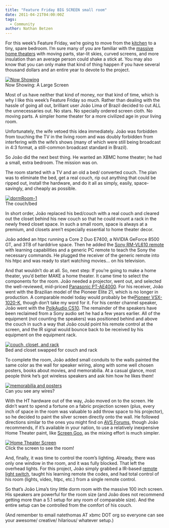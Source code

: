 ```yaml
---
title: "Feature Friday BIG SCREEN small room"
date: 2011-04-21T04:00:00Z
tags:
  - Community
author: Nathan Betzen
---
```


For this week’s Feature Friday, we’re going to move from the [kitchen](/article/feature-friday-kitchen-hi-fi "The Kitchen Hi-Fi") to a tiny, spare bedroom. I’m sure many of you are familiar with the [massive home theaters](https://www.avsforum.com/threads/sandmans-home-theater-construction-begins.574704/ "The Sandman Home Theater: Starting something big") with moving parts, star-lit skies, curved screens, and more insulation than an average person could shake a stick at. You may also know that you can only make that kind of thing happen if you have several thousand dollars and an entire year to devote to the project.

[![Now Showing](/images/blog/dormRoom-21-300x225.jpeg "Now Showing")](/images/blog/dormRoom-21.jpeg)  
 Now Showing: A Large Screen

Most of us have neither that kind of money, nor that kind of time, which is why I like this week’s Feature Friday so much. Rather than dealing with the hassle of going all out, brilliant user João Lima of Brazil decided to cut ALL the unnecessaries out. No stars. No specially ordered screen cloth. No moving parts. A simpler home theater for a more civilized age in your living room.

Unfortunately, the wife vetoed this idea immediately. João was forbidden from touching the TV in the living room and was doubly forbidden from interfering with the wife’s shows (many of which were still being broadcast in 4:3 format, a still-common broadcast standard in Brazil).

So João did the next best thing. He wanted an XBMC home theater; he had a small, extra bedroom. The mission was on.

The room started with a TV and an old a bed/ converted couch. The plan was to eliminate the bed, get a real couch, rip out anything that could be ripped out, install the hardware, and do it all as simply, easily, space-savingly, and cheaply as possible.

[![](/images/blog/dormRoom-1-300x225.jpeg "dormRoom-1")](/images/blog/dormRoom-1.jpeg)  
 The couch/bed

In short order, João replaced his bed/couch with a real couch and cleared out the closet behind his new couch so that he could mount a rack in the newly freed closet space. In such a small room, space is always at a premium, and closets aren’t especially essential to home theater decor.

João added an htpc running a Core 2 Duo E7400, a NVIDIA GeForce 8500 GT, and 3TB of harddrive space. Then he added the [Sony RM-VL610 remote](https://www.amazon.com/gp/product/B00385XUG0/ref=as_li_ss_tl?ie=UTF8&tag=thfefi02-20&linkCode=as2&camp=217145&creative=399349&creativeASIN=B00385XUG0 "Sony RM-VL620 Remote") with learning capabilities and a generic PC remote to teach the Sony the necessary commands. He plugged the receiver of the generic remote into his htpc and was ready to start watching movies… on his television.

And that wouldn’t do at all. So, next step: If you’re going to make a home theater, you’d better MAKE a home theater. It came time to select the components for the room. João needed a projector, went out, and selected the well-reviewed, mid-priced [Panasonic PT-AE4000](https://www.amazon.com/gp/product/B002W7CW32/ref=as_li_ss_tl?ie=UTF8&tag=thfefi02-20&linkCode=as2&camp=217145&creative=399349&creativeASIN=B002W7CW32 "Panasonic PT-AE4000U"). For his receiver, João went with the Brazilian model of the Pioneer Elite 21, which is no longer in production. A comparable model today would probably be the[Pioneer VSX-1020-K](https://www.amazon.com/gp/product/B0039XQQX0/ref=as_li_ss_tl?ie=UTF8&tag=thfefi02-20&linkCode=as2&camp=217145&creative=399349&creativeASIN=B0039XQQX0 "Pioneer VSX-1020-K"), though don’t take my word for it. For his center channel speaker, João went with the [PolkAudio CS10](https://www.amazon.com/gp/product/B0018QROM2/ref=as_li_ss_tl?ie=UTF8&tag=thfefi02-20&linkCode=as2&camp=217145&creative=399349&creativeASIN=B0018QROM2 "PolkAudio CS10 "). The remainder of the speakers have been reclaimed from a Sony audio set he had a few years earlier. All of the equipment (not counting the speakers) was positioned behind and above the couch in such a way that João could point his remote control at the screen, and the IR signal would bounce back to be received by his equipment on the equipment rack.

[![couch, closet, and rack](/images/blog/dormRoom-4-300x225.jpeg "couch, closet, and rack")](/images/blog/dormRoom-4.jpeg)  
 Bed and closet swapped for couch and rack

To complete the room, João added small conduits to the walls painted the same color as the wall for speaker wiring, along with some well chosen posters, books about movies, and memorabilia. At a casual glance, most people think he’s got wireless speakers and ask him how he likes them!

[![memorabilia and posters](/images/blog/dormRoom-5-300x225.jpeg "memorabilia and posters")](/images/blog/dormRoom-5.jpeg)  
 Can you see any wires?

With the HT hardware out of the way, João moved on to the screen. He didn’t want to spend a fortune on a fabric projection screen (plus, every inch of space in the room was valuable to add throw space to his projector), so he decided to paint the silver screen directly onto the wall. He followed directions similar to the ones you might find on [AVS Forums](https://www.avsforum.com/threads/a-simple-screen-paint-solution.662348/ "How to paint a great HT Screen"), though João recommends, if it’s available in your nation, to use a relatively inexpensive Home Theater paint, like [Screen Goo](https://goosystemsglobal.com/indexeec7.html?cont=screen "Screen Goo"), as the mixing effort is much simpler.

[![Home Theater Screen](/images/blog/dormRoom-3-300x225.jpeg "Home Theater Screen")](https://www.youtube.com/v/LcpDPOHMj7Y)  
 Click the screen to see the room!

And, finally, it was time to control the room’s lighting. Already, there was only one window in the room, and it was fully blocked. That left the overhead lights. For this project, João simply grabbed a IR-based [remote light switch](https://www.amazon.com/gp/product/B000JJYJMM/ref=as_li_ss_tl?ie=UTF8&tag=thfefi02-20&linkCode=as2&camp=217145&creative=399349&creativeASIN=B000JJYJMM "IR Remote Light Switch"), taught his learning remote the codes, and had total control of his room (lights, video, htpc, etc.) from a single remote control.

So that’s João Lima’s tiny little dorm room with the massive 100 inch screen. His speakers are powerful for the room size (and João does not recommend getting more than a 5.1 setup for any room of comparable size). And the entire setup can be controlled from the comfort of his couch.

(And remember to email natethomas AT xbmc DOT org so everyone can see your awesome/ creative/ hilarious/ whatever setup.)
